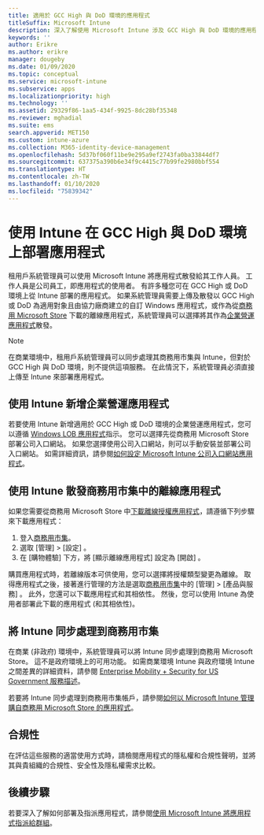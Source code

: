 ```yaml
---
title: 適用於 GCC High 與 DoD 環境的應用程式
titleSuffix: Microsoft Intune
description: 深入了解使用 Microsoft Intune 涉及 GCC High 與 DoD 環境的應用程式。
keywords: ''
author: Erikre
ms.author: erikre
manager: dougeby
ms.date: 01/09/2020
ms.topic: conceptual
ms.service: microsoft-intune
ms.subservice: apps
ms.localizationpriority: high
ms.technology: ''
ms.assetid: 29329f86-1aa5-434f-9925-8dc28bf35348
ms.reviewer: mghadial
ms.suite: ems
search.appverid: MET150
ms.custom: intune-azure
ms.collection: M365-identity-device-management
ms.openlocfilehash: 5d37bf060f11be9e295a9ef2743fa0ba33844df7
ms.sourcegitcommit: 637375a390b6e34f9c4415c77b99fe2980bbf554
ms.translationtype: HT
ms.contentlocale: zh-TW
ms.lasthandoff: 01/10/2020
ms.locfileid: "75839342"
---
```

# <a name="deploying-apps-using-intune-on-the-gcc-high-and-dod-environments"></a>使用 Intune 在 GCC High 與 DoD 環境上部署應用程式 

租用戶系統管理員可以使用 Microsoft Intune 將應用程式散發給其工作人員。 工作人員是公司員工，即應用程式的使用者。 有許多種您可在 GCC High 或 DoD 環境上從 Intune 部署的應用程式。 如果系統管理員需要上傳及散發以 GCC High 或 DoD 為適用對象且由協力廠商建立的自訂 Windows 應用程式，或作為從[商務用 Microsoft Store](https://businessstore.microsoft.com/store) 下載的離線應用程式，系統管理員可以選擇將其作為[企業營運應用程式](apps-add.md#app-types-in-microsoft-intune)散發。  

> [!NOTE]
> 在商業環境中，租用戶系統管理員可以同步處理其商務用市集與 Intune，但對於 GCC High 與 DoD 環境，則不提供這項服務。 在此情況下，系統管理員必須直接上傳至 Intune 來部署應用程式。  

## <a name="add-line-of-business-apps-using-intune"></a>使用 Intune 新增企業營運應用程式 

若要使用 Intune 新增適用於 GCC High 或 DoD 環境的企業營運應用程式，您可以遵循 [Windows LOB 應用程式](lob-apps-windows.md)指示。 您可以選擇先從商務用 Microsoft Store 部署公司入口網站。 如果您選擇使用公司入口網站，則可以手動安裝並部署公司入口網站。 如需詳細資訊，請參閱[如何設定 Microsoft Intune 公司入口網站應用程式](company-portal-app.md)。 

## <a name="distribute-offline-apps-from-the-store-for-business-using-intune"></a>使用 Intune 散發商務用市集中的離線應用程式  

如果您需要從商務用 Microsoft Store 中[下載離線授權應用程式](https://docs.microsoft.com/microsoft-store/distribute-offline-apps#download-an-offline-licensed-app)，請遵循下列步驟來下載應用程式： 

1. 登入[商務用市集](https://businessstore.microsoft.com/)。
2. 選取 [管理]   > [設定]  。
3. 在 [購物體驗]  下方，將 [顯示離線應用程式]  設定為 [開啟]  。

購買應用程式時，若離線版本可供使用，您可以選擇將授權類型變更為離線。 取得應用程式之後，接著進行管理的方法是選取[商務用市集](https://businessstore.microsoft.com/)中的 [管理]   > [產品與服務]  。 此外，您還可以下載應用程式和其相依性。 然後，您可以使用 Intune 為使用者部署此下載的應用程式 (和其相依性)。  

## <a name="syncing-intune-to-the-store-for-business"></a>將 Intune 同步處理到商務用市集 

在商業 (非政府) 環境中，系統管理員可以將 Intune 同步處理到商務用 Microsoft Store。 這不是政府環境上的可用功能。 如需商業環境 Intune 與政府環境 Intune 之間差異的詳細資料，請參閱 [Enterprise Mobility + Security for US Government 服務描述](https://docs.microsoft.com/enterprise-mobility-security/solutions/ems-govt-service-description)。  

若要將 Intune 同步處理到商務用市集帳戶，請參閱[如何以 Microsoft Intune 管理購自商務用 Microsoft Store 的應用程式](windows-store-for-business.md)。  

## <a name="compliance"></a>合規性 

在評估這些服務的適當使用方式時，請檢閱應用程式的隱私權和合規性聲明，並將其與貴組織的合規性、安全性及隱私權需求比較。   

## <a name="next-steps"></a>後續步驟

若要深入了解如何部署及指派應用程式，請參閱[使用 Microsoft Intune 將應用程式指派給群組](apps-deploy.md)。

 
